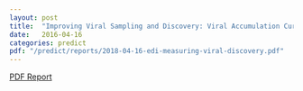```yaml
---
layout: post
title:  "Improving Viral Sampling and Discovery: Viral Accumulation Curves"
date:   2016-04-16
categories: predict
pdf: "/predict/reports/2018-04-16-edi-measuring-viral-discovery.pdf"
---
```


[PDF Report]({{site.baseurl}}/predict/reports/2018-04-16-edi-measuring-viral-discovery.pdf)
